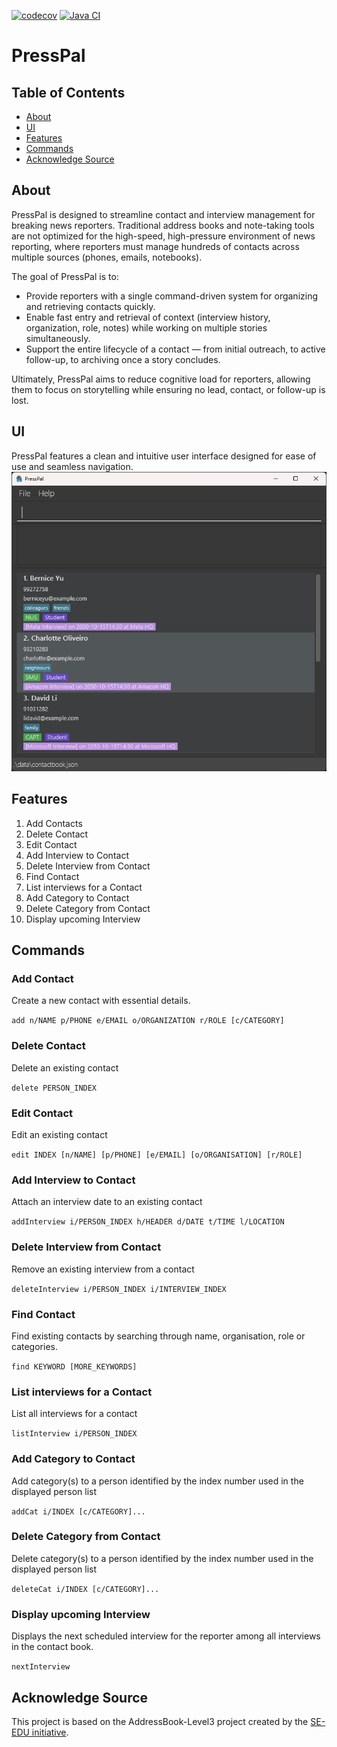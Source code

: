 [![codecov](https://codecov.io/github/AY2526S1-CS2103T-W08-1/tp/graph/badge.svg?token=SHFCVBT8YC)](https://codecov.io/github/AY2526S1-CS2103T-W08-1/tp)
[![Java CI](https://github.com/AY2526S1-CS2103T-W08-1/tp/actions/workflows/gradle.yml/badge.svg)](https://github.com/AY2526S1-CS2103T-W08-1/tp/actions/workflows/gradle.yml)

# PressPal

## Table of Contents
- [About](#about)
- [UI](#ui)
- [Features](#features)
- [Commands](#commands)
- [Acknowledge Source](#acknowledge-source)

## About
PressPal is designed to streamline contact and interview management for breaking news reporters. Traditional address books and note-taking tools are not optimized for the high-speed, high-pressure environment of news reporting, where reporters must manage hundreds of contacts across multiple sources (phones, emails, notebooks).

The goal of PressPal is to:
- Provide reporters with a single command-driven system for organizing and retrieving contacts quickly.
- Enable fast entry and retrieval of context (interview history, organization, role, notes) while working on multiple stories simultaneously.
- Support the entire lifecycle of a contact — from initial outreach, to active follow-up, to archiving once a story concludes.

Ultimately, PressPal aims to reduce cognitive load for reporters, allowing them to focus on storytelling while ensuring no lead, contact, or follow-up is lost.

## UI
PressPal features a clean and intuitive user interface designed for ease of use and seamless navigation.
![Ui](docs/images/Ui.png)

## Features
1. Add Contacts
2. Delete Contact
3. Edit Contact
4. Add Interview to Contact
5. Delete Interview from Contact
6. Find Contact
7. List interviews for a Contact
8. Add Category to Contact
9. Delete Category from Contact
10. Display upcoming Interview

## Commands
### Add Contact
Create a new contact with essential details.

`add n/NAME p/PHONE e/EMAIL o/ORGANIZATION r/ROLE [c/CATEGORY]`

### Delete Contact
Delete an existing contact

`delete PERSON_INDEX`

### Edit Contact
Edit an existing contact

`edit INDEX [n/NAME] [p/PHONE] [e/EMAIL] [o/ORGANISATION] [r/ROLE]`

### Add Interview to Contact
Attach an interview date to an existing contact

`addInterview i/PERSON_INDEX h/HEADER d/DATE t/TIME l/LOCATION`

### Delete Interview from Contact
Remove an existing interview from a contact

`deleteInterview i/PERSON_INDEX i/INTERVIEW_INDEX`

### Find Contact
Find existing contacts by searching through name, organisation, role or categories.

`find KEYWORD [MORE_KEYWORDS]`

### List interviews for a Contact
List all interviews for a contact

`listInterview i/PERSON_INDEX`

### Add Category to Contact
Add category(s) to a person identified by the index number used in the displayed person list

`addCat i/INDEX [c/CATEGORY]...`

### Delete Category from Contact
Delete category(s) to a person identified by the index number used in the displayed person list

`deleteCat i/INDEX [c/CATEGORY]...`

### Display upcoming Interview
Displays the next scheduled interview for the reporter among all interviews in the contact book.

`nextInterview`

## Acknowledge Source
This project is based on the AddressBook-Level3 project created by the [SE-EDU initiative](https://se-education.org).
